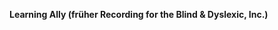 **Learning Ally (früher Recording for the Blind &amp; Dyslexic, Inc.)** 

<!--HONumber=Jun16_HO4-->


